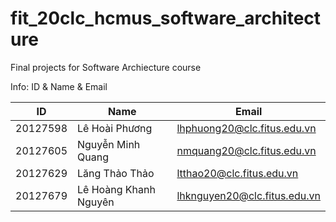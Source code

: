 # fit_20clc_hcmus_software_architecture

Final projects for Software Archiecture course    

Info: ID & Name & Email  

| ID          | Name|Email|
|-------------|---|---|
|20127598     |Lê Hoài Phương|lhphuong20@clc.fitus.edu.vn|
|20127605     |Nguyễn Minh Quang|nmquang20@clc.fitus.edu.vn|
|20127629     |Lăng Thảo Thảo|ltthao20@clc.fitus.edu.vn|
|20127679     |Lê Hoàng Khanh Nguyên|lhknguyen20@clc.fitus.edu.vn|  
